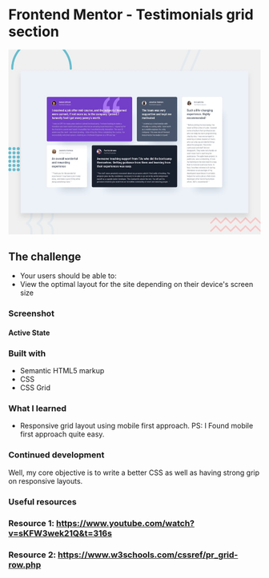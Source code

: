 # Frontend Mentor - Testimonials grid section

![Design preview for the Testimonials grid section coding challenge](./design/desktop-preview.jpg)

## The challenge

- Your users should be able to:
- View the optimal layout for the site depending on their device's screen size

### Screenshot

#### Active State

### Built with

- Semantic HTML5 markup
- CSS
- CSS Grid

### What I learned

- Responsive grid layout using mobile first approach.
  PS: I Found mobile first approach quite easy.

### Continued development

Well, my core objective is to write a better CSS as well as having strong grip on responsive layouts.

### Useful resources

### Resource 1: https://www.youtube.com/watch?v=sKFW3wek21Q&t=316s

### Resource 2: https://www.w3schools.com/cssref/pr_grid-row.php
